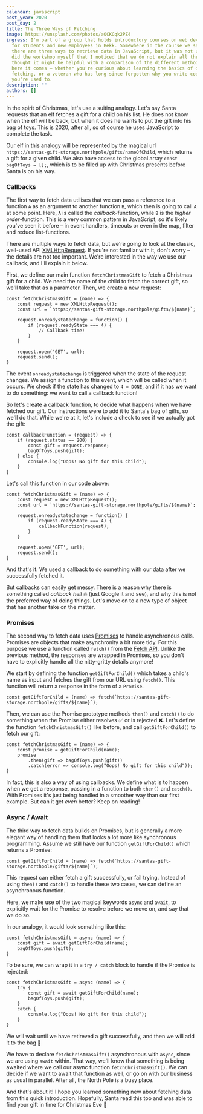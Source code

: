 ```yaml
---
calendar: javascript
post_year: 2020
post_day: 2
title: The Three Ways of Fetching
image: https://unsplash.com/photos/aOCKCqk2PZ4
ingress: I'm part of a group that holds introductory courses on web development
  for students and new employees in Bekk. Somewhere in the course we say that
  there are three ways to retrieve data in JavaScript, but it was not until I
  did the workshop myself that I noticed that we do not explain all three. I
  thought it might be helpful with a comparison of the different methods. So
  here it comes – whether you're curious about learning the basics of data
  fetching, or a veteran who has long since forgotten why you write code the way
  you're used to.
description: ""
authors: []
---
```

In the spirit of Christmas, let's use a suiting analogy. Let's say Santa requests that an elf fetches a gift for a child on his list. He does not know when the elf will be back, but when it does he wants to put the gift into his bag of toys. This is 2020, after all, so of course he uses JavaScript to complete the task.

Our elf in this analogy will be represented by the magical url `https://santas-gift-storage.northpole/gifts/nameOfChild`, which returns a gift for a given child. We also have access to the global array `const bagOfToys = [];`, which is to be filled up with Christmas presents before Santa is on his way.

### Callbacks

The first way to fetch data utilises that we can pass a reference to a function `A` as an argument to another function `B`, which then is going to call `A` at some point. Here, `A` is called the _callback_-function, while `B` is the _higher order_-function. This is a very common pattern in JavaScript, so it's likely you've seen it before – in event handlers, timeouts or even in the map, filter and reduce list-functions.

There are multiple ways to fetch data, but we're going to look at the classic, well-used API [XMLHttpRequest](https://developer.mozilla.org/en-US/docs/Web/API/XMLHttpRequest). If you're not familiar with it, don't worry – the details are not too important. We're interested in the way we use our callback, and I'll explain it below.

First, we define our main function `fetchChristmasGift` to fetch a Christmas gift for a child. We need the name of the child to fetch the correct gift, so we'll take that as a parameter. Then, we create a new request:

```
const fetchChristmasGift = (name) => {
    const request = new XMLHttpRequest();
    const url = `https://santas-gift-storage.northpole/gifts/${name}`;

    request.onreadystatechange = function() {
        if (request.readyState === 4) {
            // Callback time!
        }
    }

    request.open('GET', url);
    request.send();
}
```

The event `onreadystatechange` is triggered when the state of the request changes. We assign a function to this event, which will be called when it occurs. We check if the state has changed to `4 = DONE`, and if it has we want to do something: we want to call a callback function!

So let's create a callback function, to decide what happens when we have fetched our gift. Our instructions were to add it to Santa's bag of gifts, so we'll do that. While we're at it, let's include a check to see if we actually got the gift:

```
const callbackFunction = (request) => {
    if (request.status == 200) {
        const gift = request.response;
        bagOfToys.push(gift);
    } else {
        console.log("Oops! No gift for this child");
    }
}
```

Let's call this function in our code above:

```
const fetchChristmasGift = (name) => {
    const request = new XMLHttpRequest();
    const url = `https://santas-gift-storage.northpole/gifts/${name}`;

    request.onreadystatechange = function() {
        if (request.readyState === 4) {
            callbackFunction(request);
        }
    }

    request.open('GET', url);
    request.send();
}
```

And that's it. We used a callback to do something with our data after we successfully fetched it.

But callbacks can easily get messy. There is a reason why there is something called _callback hell_ :fire: (just Google it and see), and why this is not the preferred way of doing things. Let's move on to a new type of object that has another take on the matter.

### Promises

The second way to fetch data uses [Promises](https://developer.mozilla.org/en-US/docs/Web/JavaScript/Reference/Global_Objects/Promise) to handle asynchronous calls. Promises are objects that make asynchronity a bit more tidy. For this purpose we use a function called `fetch()` from the [Fetch API](https://developer.mozilla.org/en-US/docs/Web/API/Fetch_API/Using_Fetch). Unlike the previous method, the responses are wrapped in Promises, so you don't have to explicitly handle all the nitty-gritty details anymore!

We start by defining the function `getGiftForChild()` which takes a child's name as input and fetches the gift from our URL using `fetch()`. This function will return a response in the form of a `Promise`.

```
const getGiftForChild = (name) => fetch(`https://santas-gift-storage.northpole/gifts/${name}`);
```

Then, we can use the Promise prototype methods `then()` and `catch()` to do something when the Promise either resolves :white_check_mark: or is rejected :x:. Let's define the function `fetchChristmasGift()` like before, and call `getGiftForChild()` to fetch our gift:

```
const fetchChristmasGift = (name) => {
    const promise = getGiftForChild(name);
    promise
        .then(gift => bagOfToys.push(gift))
        .catch(error => console.log("Oops! No gift for this child"));
}
```

In fact, this is also a way of using callbacks. We define what is to happen when we get a response, passing in a function to both `then()` and `catch()`. With Promises it's just being handled in a smoother way than our first example. But can it get _even_ better? Keep on reading!

### Async / Await

The third way to fetch data builds on Promises, but is generally a more elegant way of handling them that looks a lot more like synchronous programming. Assume we still have our function `getGiftForChild()` which returns a Promise:

```
const getGiftForChild = (name) => fetch(`https://santas-gift-storage.northpole/gifts/${name}`);
```

This request can either fetch a gift successfully, or fail trying. Instead of using `then()` and `catch()` to handle these two cases, we can define an asynchronous function.

Here, we make use of the two magical keywords `async` and `await`, to explicitly wait for the Promise to resolve before we move on, and say that we do so.

In our analogy, it would look something like this:

```
const fetchChristmasGift = async (name) => {
    const gift = await getGiftForChild(name);
    bagOfToys.push(gift);
}
```

To be sure, we can wrap it in a `try / catch` block to handle if the Promise is rejected:

```
const fetchChristmasGift = async (name) => {
    try {
        const gift = await getGiftForChild(name);
        bagOfToys.push(gift);
    }
    catch {
        console.log("Oops! No gift for this child");
    }
}
```

We will wait until we have retireved a gift successfully, and then we will add it to the bag :gift:

We have to declare `fetchChristmasGift()` asynchronous with `async`, since we are using `await` within. That way, we'll know that something is being awaited where we call our async function `fetchChristmasGift()`. We can decide if we want to await that function as well, or go on with our business as usual in parallel. After all, the North Pole is a busy place.

And that's about it! I hope you learned something new about fetching data from this quick introduction. Hopefully, Santa read this too and was able to find your gift in time for Christmas Eve :christmas_tree: